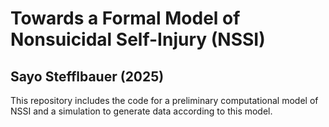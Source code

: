 # Towards a Formal Model of Nonsuicidal Self-Injury (NSSI) 
## Sayo Stefflbauer (2025)
This repository includes the code for a preliminary computational model of NSSI and a simulation to generate data according to this model.
